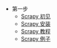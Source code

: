 - 第一步
  - [Scrapy 初见](firstSteps/overview.md)
  - [Scrapy 安装](firstSteps/install.md)
  - [Scrapy 教程](firstSteps/tutorial.md)
  - [Scrapy 例子](firstSteps/examples.md)
